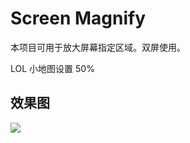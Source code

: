 # Screen Magnify

本项目可用于放大屏幕指定区域。双屏使用。

LOL 小地图设置 50%

## 效果图

![](https://user-images.githubusercontent.com/20026798/163658313-b1c03d3b-563d-4b13-9589-b34a594a31b9.png)